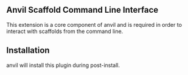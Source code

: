 ## Anvil Scaffold Command Line Interface

This extension is a core component of anvil and is required in order to interact with scaffolds from the command line.

## Installation

anvil will install this plugin during post-install.